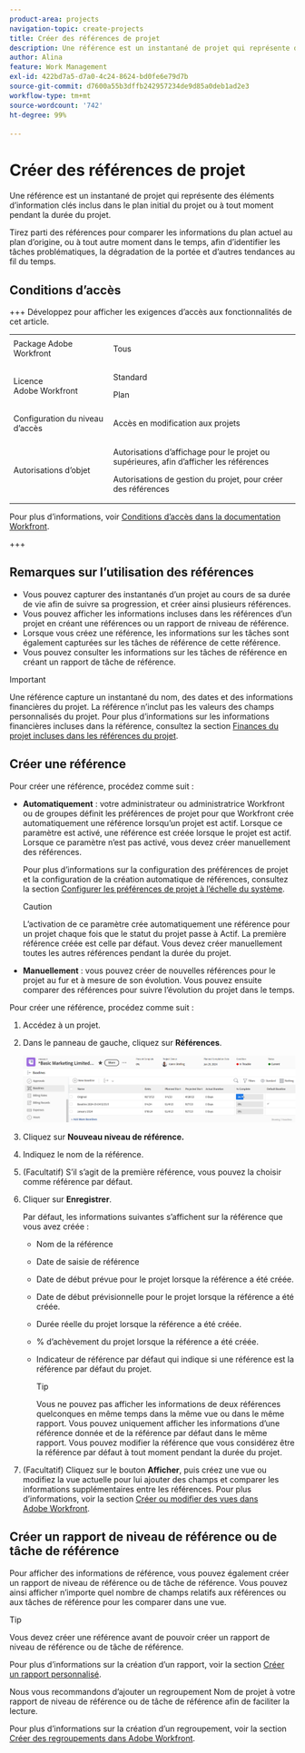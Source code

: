 ```yaml
---
product-area: projects
navigation-topic: create-projects
title: Créer des références de projet
description: Une référence est un instantané de projet qui représente des éléments d’information clés inclus dans le plan initial du projet ou à tout moment pendant la durée du projet.
author: Alina
feature: Work Management
exl-id: 422bd7a5-d7a0-4c24-8624-bd0fe6e79d7b
source-git-commit: d7600a55b3dffb242957234de9d85a0deb1ad2e3
workflow-type: tm+mt
source-wordcount: '742'
ht-degree: 99%

---
```


# Créer des références de projet

<!-- Audited: 08/2025 -->

Une référence est un instantané de projet qui représente des éléments d’information clés inclus dans le plan initial du projet ou à tout moment pendant la durée du projet.

Tirez parti des références pour comparer les informations du plan actuel au plan d’origine, ou à tout autre moment dans le temps, afin d’identifier les tâches problématiques, la dégradation de la portée et d’autres tendances au fil du temps.

## Conditions d’accès

+++ Développez pour afficher les exigences d’accès aux fonctionnalités de cet article.

<table style="table-layout:auto"> 
 <col> 
 <col> 
 <tbody> 
  <tr> 
   <td role="rowheader">Package Adobe Workfront</td> 
   <td> <p>Tous</p> </td> 
  </tr> 
  <tr> 
   <td role="rowheader">Licence Adobe Workfront</td> 
    <td><p>Standard</p>
        <p>Plan</p> </td> 
  </tr> 
  <tr> 
   <td role="rowheader">Configuration du niveau d’accès</td> 
   <td> <p>Accès en modification aux projets</p> </td> 
  </tr> 
  <tr> 
   <td role="rowheader">Autorisations d’objet</td> 
   <td> <p>Autorisations d’affichage pour le projet ou supérieures, afin d’afficher les références</p> <p>Autorisations de gestion du projet, pour créer des références</p> </td> 
  </tr> 
 </tbody> 
</table>

Pour plus d’informations, voir [Conditions d’accès dans la documentation Workfront](/help/quicksilver/administration-and-setup/add-users/access-levels-and-object-permissions/access-level-requirements-in-documentation.md).

+++

<!--Old:

<table style="table-layout:auto"> 
 <col> 
 <col> 
 <tbody> 
  <tr> 
   <td role="rowheader">Adobe Workfront plan</td> 
   <td> <p>Any</p> </td> 
  </tr> 
  <tr> 
   <td role="rowheader">Adobe Workfront license*</td> 
    <td><p>New: Standard</p>
        <p>or</p>
        <p>Current: Plan </p> </td> 
  </tr> 
  <tr> 
   <td role="rowheader">Access level</td> 
   <td> <p>Edit access to Projects</p> </td> 
  </tr> 
  <tr> 
   <td role="rowheader">Object permissions</td> 
   <td> <p>View permissions to the project or higher to view baselines</p> <p>Manage permissions to the project to create baselines</p> </td> 
  </tr> 
 </tbody> 
</table>-->

## Remarques sur l’utilisation des références

* Vous pouvez capturer des instantanés d’un projet au cours de sa durée de vie afin de suivre sa progression, et créer ainsi plusieurs références.
* Vous pouvez afficher les informations incluses dans les références d’un projet en créant une références ou un rapport de rniveau de référence.
* Lorsque vous créez une référence, les informations sur les tâches sont également capturées sur les tâches de référence de cette référence.
* Vous pouvez consulter les informations sur les tâches de référence en créant un rapport de tâche de référence.

>[!IMPORTANT]
>
>Une référence capture un instantané du nom, des dates et des informations financières du projet. La référence n’inclut pas les valeurs des champs personnalisés du projet. Pour plus d’informations sur les informations financières incluses dans la référence, consultez la section [Finances du projet incluses dans les références du projet](../../../manage-work/projects/project-finances/project-finances-included-in-project-baselines.md).

## Créer une référence

Pour créer une référence, procédez comme suit :

* **Automatiquement** : votre administrateur ou administratrice Workfront ou de groupes définit les préférences de projet pour que Workfront crée automatiquement une référence lorsqu’un projet est actif. Lorsque ce paramètre est activé, une référence est créée lorsque le projet est actif. Lorsque ce paramètre n’est pas activé, vous devez créer manuellement des références.

  Pour plus d’informations sur la configuration des préférences de projet et la configuration de la création automatique de références, consultez la section [Configurer les préférences de projet à l’échelle du système](../../../administration-and-setup/set-up-workfront/configure-system-defaults/set-project-preferences.md).

  >[!CAUTION]
  >
  >L’activation de ce paramètre crée automatiquement une référence pour un projet chaque fois que le statut du projet passe à Actif. La première référence créée est celle par défaut. Vous devez créer manuellement toutes les autres références pendant la durée du projet.

* **Manuellement** : vous pouvez créer de nouvelles références pour le projet au fur et à mesure de son évolution. Vous pouvez ensuite comparer des références pour suivre l’évolution du projet dans le temps.

Pour créer une référence, procédez comme suit :

1. Accédez à un projet.
1. Dans le panneau de gauche, cliquez sur **Références**.

   ![Section Références du projet](assets/baselines-section-on-project-with-header.png)

1. Cliquez sur **Nouveau niveau de référence.**
1. Indiquez le nom de la référence.
1. (Facultatif) S’il s’agit de la première référence, vous pouvez la choisir comme référence par défaut.
1. Cliquer sur **Enregistrer**.

   Par défaut, les informations suivantes s’affichent sur la référence que vous avez créée :

   * Nom de la référence
   * Date de saisie de référence
   * Date de début prévue pour le projet lorsque la référence a été créée.
   * Date de début prévisionnelle pour le projet lorsque la référence a été créée.
   * Durée réelle du projet lorsque la référence a été créée.
   * % d’achèvement du projet lorsque la référence a été créée.
   * Indicateur de référence par défaut qui indique si une référence est la référence par défaut du projet.

     >[!TIP]
     >
     >Vous ne pouvez pas afficher les informations de deux références quelconques en même temps dans la même vue ou dans le même rapport. Vous pouvez uniquement afficher les informations d’une référence donnée et de la référence par défaut dans le même rapport. Vous pouvez modifier la référence que vous considérez être la référence par défaut à tout moment pendant la durée du projet.

1. (Facultatif) Cliquez sur le bouton **Afficher**, puis créez une vue ou modifiez la vue actuelle pour lui ajouter des champs et comparer les informations supplémentaires entre les références. Pour plus d’informations, voir la section [Créer ou modifier des vues dans Adobe Workfront](/help/quicksilver/reports-and-dashboards/reports/reporting-elements/create-edit-views.md).

## Créer un rapport de niveau de référence ou de tâche de référence

Pour afficher des informations de référence, vous pouvez également créer un rapport de niveau de référence ou de tâche de référence. Vous pouvez ainsi afficher n’importe quel nombre de champs relatifs aux références ou aux tâches de référence pour les comparer dans une vue.

>[!TIP]
>
>Vous devez créer une référence avant de pouvoir créer un rapport de niveau de référence ou de tâche de référence.

Pour plus d’informations sur la création d’un rapport, voir la section [Créer un rapport personnalisé](../../../reports-and-dashboards/reports/creating-and-managing-reports/create-custom-report.md).

Nous vous recommandons d’ajouter un regroupement Nom de projet à votre rapport de niveau de référence ou de tâche de référence afin de faciliter la lecture.

Pour plus d’informations sur la création d’un regroupement, voir la section [Créer des regroupements dans Adobe Workfront](../../../reports-and-dashboards/reports/reporting-elements/create-groupings.md).
